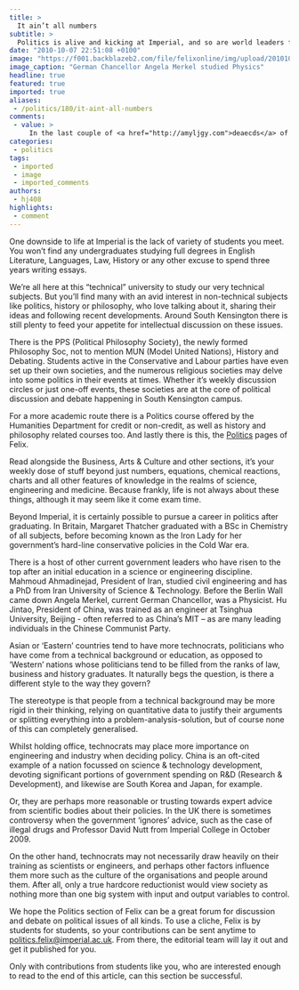 ```yaml
---
title: >
  It ain’t all numbers
subtitle: >
  Politics is alive and kicking at Imperial, and so are world leaders from science and engineering backgrounds
date: "2010-10-07 22:51:08 +0100"
image: "https://f001.backblazeb2.com/file/felixonline/img/upload/201010072349-ks607-AngelaMe.jpg"
image_caption: "German Chancellor Angela Merkel studied Physics"
headline: true
featured: true
imported: true
aliases:
 - /politics/180/it-aint-all-numbers
comments:
 - value: >
     In the last couple of <a href="http://amyljgy.com">deaecds</a> of the 19th century British brewers began sourcing considerable amounts of both hops and barley from overseas. Though it should be remembered that foreign barley was usually malted in the UK.There's a simple explanation for why raw materials were imported: British agriculture couldn't keep up with the demand for malt and hops.
categories:
 - politics
tags:
 - imported
 - image
 - imported_comments
authors:
 - hj408
highlights:
 - comment
---
```


One downside to life at Imperial is the lack of variety of students you meet. You won’t find any undergraduates studying full degrees in English Literature, Languages, Law, History or any other excuse to spend three years writing essays.

We’re all here at this “technical” university to study our very technical subjects. But you’ll find many with an avid interest in non-technical subjects like politics, history or philosophy, who love talking about it, sharing their ideas and following recent developments. Around South Kensington there is still plenty to feed your appetite for intellectual discussion on these issues.

There is the PPS (Political Philosophy Society), the newly formed Philosophy Soc, not to mention MUN (Model United Nations), History and Debating. Students active in the Conservative and Labour parties have even set up their own societies, and the numerous religious societies may delve into some politics in their events at times. Whether it’s weekly discussion circles or just one-off events, these societies are at the core of political discussion and debate happening in South Kensington campus.

For a more academic route there is a Politics course offered by the Humanities Department for credit or non-credit, as well as history and philosophy related courses too. And lastly there is this, the [Politics](http://felixonline.co.uk/politics/) pages of Felix.

Read alongside the Business, Arts & Culture and other sections, it’s your weekly dose of stuff beyond just numbers, equations, chemical reactions, charts and all other features of knowledge in the realms of science, engineering and medicine. Because frankly, life is not always about these things, although it may seem like it come exam time.

Beyond Imperial, it is certainly possible to pursue a career in politics after graduating. In Britain, Margaret Thatcher graduated with a BSc in Chemistry of all subjects, before becoming known as the Iron Lady for her government’s hard-line conservative policies in the Cold War era.

There is a host of other current government leaders who have risen to the top after an initial education in a science or engineering discipline. Mahmoud Ahmadinejad, President of Iran, studied civil engineering and has a PhD from Iran University of Science & Technology. Before the Berlin Wall came down Angela Merkel, current German Chancellor, was a Physicist. Hu Jintao, President of China, was trained as an engineer at Tsinghua University, Beijing - often referred to as China’s MIT – as are many leading individuals in the Chinese Communist Party.

Asian or ‘Eastern’ countries tend to have more technocrats, politicians who have come from a technical background or education, as opposed to ‘Western’ nations whose politicians tend to be filled from the ranks of law, business and history graduates. It naturally begs the question, is there a different style to the way they govern?

The stereotype is that people from a technical background may be more rigid in their thinking, relying on quantitative data to justify their arguments or splitting everything into a problem-analysis-solution, but of course none of this can completely generalised.

Whilst holding office, technocrats may place more importance on engineering and industry when deciding policy. China is an oft-cited example of a nation focussed on science & technology development, devoting significant portions of government spending on R&D (Research & Development), and likewise are South Korea and Japan, for example.

Or, they are perhaps more reasonable or trusting towards expert advice from scientific bodies about their policies. In the UK there is sometimes controversy when the government ‘ignores’ advice, such as the case of illegal drugs and Professor David Nutt from Imperial College in October 2009.

On the other hand, technocrats may not necessarily draw heavily on their training as scientists or engineers, and perhaps other factors influence them more such as the culture of the organisations and people around them. After all, only a true hardcore reductionist would view society as nothing more than one big system with input and output variables to control.

We hope the Politics section of Felix can be a great forum for discussion and debate on political issues of all kinds. To use a cliche, Felix is by students for students, so your contributions can be sent anytime to politics.felix@imperial.ac.uk. From there, the editorial team will lay it out and get it published for you.

Only with contributions from students like you, who are interested enough to read to the end of this article, can this section be successful.
